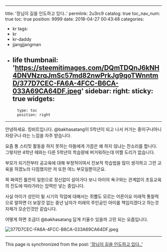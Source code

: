 
---
title: '장님이 길을 인도하고 있다..'
permlink: 2u3rc9
catalog: true
toc_nav_num: true
toc: true
position: 9999
date: 2018-04-27 00:43:48
categories:
- kr
tags:
- kr
- kr-daddy
- jjangjjangman
- life
thumbnail: 'https://steemitimages.com/DQmTDQnJ6kNH4DNVNzrqJmSc57md82nwPrkJg9qoTWnntmD/377D7CEC-FA6A-4FCC-B6CA-033A69CA64DF.jpeg'
sidebar:
    right:
        sticky: true
widgets:
    -
        type: toc
        position: right
---


안녕하세요. 킹비트입니다. 
@bakhasatang이 5학년이 되고 나서 커가는 중이구나아니 자랐구나 라는 느낌을 자주 받습니다.  

요즘 통 스티밋 활동을 하지 못하는 아들에게 가끔은 왜 하지 않냐는 잔소리를 합니다.  
그렇지만 4학년 때와는 다른 5학년의 학습량에 버거워하는데 어쩔 도리가 없습니다.  

부모가 되기전부터 공교육에 대해 부정적이여서 진보적 학습법을 많이 생각하고 그런 교육을 하겠노라 다짐했지만 저 또한 여느 부모일뿐이군요.  

꽉 짜여진 틀안의 일원으로 정신없이 살아가다 보니 아이의 욕구와는 관계없이 초등교육의 진도에 따라가라는 압력만 넣는 중입니다.  

사실 아이가 성인이 될 시기의 직업에 대해서는 쥐뿔도 모르는 어른이요 미래적 통찰력으로 말하면 더 보잘것 없는 중년 남자가 미래의 주인공인 아이를 책임지겠다고 하는것 자체가 모순인것만 같습니다.  

어떻게 하면 조금더 @bakhasatang 답게 키울수 있을까 고민 되는 요즘입니다. 

![377D7CEC-FA6A-4FCC-B6CA-033A69CA64DF.jpeg](https://steemitimages.com/DQmTDQnJ6kNH4DNVNzrqJmSc57md82nwPrkJg9qoTWnntmD/377D7CEC-FA6A-4FCC-B6CA-033A69CA64DF.jpeg)

- - -

This page is synchronized from the post: ['장님이 길을 인도하고 있다..'](https://steemit.com/@kingbit/2u3rc9)
